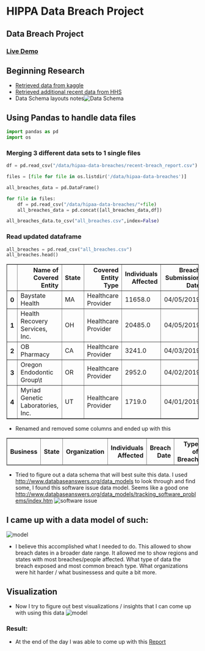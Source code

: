 # HIPPA Data Breach Project


 ## Data Breach Project
### [Live Demo](https://mrhenrya.github.io/HippaBreach/)

## Beginning Research
- [Retrieved data from kaggle](https://www.kaggle.com/forgotyourpassword/hipaa-data-breaches)
- [Retrieved additional recent data from HHS](https://ocrportal.hhs.gov/ocr/breach/breach_report.jsf)
- Data Schema layouts notes![Data Schema](https://i.imgur.com/oQS01eO.png)


## Using Pandas to handle data files


```python
import pandas as pd
import os
```

### Merging 3 different data sets to 1 single files


```python
df = pd.read_csv("/data/hipaa-data-breaches/recent-breach_report.csv")

files = [file for file in os.listdir('/data/hipaa-data-breaches')]

all_breaches_data = pd.DataFrame()

for file in files:
    df = pd.read_csv("/data/hipaa-data-breaches/"+file)
    all_breaches_data = pd.concat([all_breaches_data,df])

all_breaches_data.to_csv("all_breaches.csv",index=False)

```

### Read  updated dataframe


```python
all_breaches = pd.read_csv("all_breaches.csv")
all_breaches.head()
```




<div>

<table border="1" class="dataframe">
  <thead>
    <tr style="text-align: right;">
      <th></th>
      <th>Name of Covered Entity</th>
      <th>State</th>
      <th>Covered Entity Type</th>
      <th>Individuals Affected</th>
      <th>Breach Submission Date</th>
      <th>Type of Breach</th>
      <th>Location of Breached Information</th>
      <th>Business Associate Present</th>
      <th>Web Description</th>
    </tr>
  </thead>
  <tbody>
    <tr>
      <th>0</th>
      <td>Baystate Health</td>
      <td>MA</td>
      <td>Healthcare Provider</td>
      <td>11658.0</td>
      <td>04/05/2019</td>
      <td>Hacking/IT Incident</td>
      <td>Email</td>
      <td>No</td>
      <td>NaN</td>
    </tr>
    <tr>
      <th>1</th>
      <td>Health Recovery Services, Inc.</td>
      <td>OH</td>
      <td>Healthcare Provider</td>
      <td>20485.0</td>
      <td>04/05/2019</td>
      <td>Unauthorized Access/Disclosure</td>
      <td>Network Server</td>
      <td>No</td>
      <td>NaN</td>
    </tr>
    <tr>
      <th>2</th>
      <td>OB Pharmacy</td>
      <td>CA</td>
      <td>Healthcare Provider</td>
      <td>3241.0</td>
      <td>04/03/2019</td>
      <td>Hacking/IT Incident</td>
      <td>Desktop Computer</td>
      <td>No</td>
      <td>NaN</td>
    </tr>
    <tr>
      <th>3</th>
      <td>Oregon Endodontic Group\t</td>
      <td>OR</td>
      <td>Healthcare Provider</td>
      <td>2952.0</td>
      <td>04/02/2019</td>
      <td>Hacking/IT Incident</td>
      <td>Email</td>
      <td>No</td>
      <td>NaN</td>
    </tr>
    <tr>
      <th>4</th>
      <td>Myriad Genetic Laboratories, Inc.</td>
      <td>UT</td>
      <td>Healthcare Provider</td>
      <td>1719.0</td>
      <td>04/01/2019</td>
      <td>Unauthorized Access/Disclosure</td>
      <td>Email</td>
      <td>No</td>
      <td>NaN</td>
    </tr>
  </tbody>
</table>
</div>

- Renamed and removed some columns and ended up with this

<table border="1" class="dataframe">
  <thead>
    <tr style="text-align: right;">
      <th>Business</th>
      <th>State</th>
      <th>Organization</th>
      <th>Individuals Affected</th>
      <th>Breach Date</th>
      <th>Type of Breach</th>
      <th> Breach Attack</th>
      </tr>
  </thead>
    </table>


- Tried to figure out a data schema that will best suite this data. I used http://www.databaseanswers.org/data_models to look through and find some, I found this software issue data model.
  Seems like a good one http://www.databaseanswers.org/data_models/tracking_software_problems/index.htm
 ![software issue](http://www.databaseanswers.org/data_models/tracking_software_problems/images/tracking_software_problems_dezign.gif) 





## I came up with a data model of such:
   ![model](https://i.imgur.com/Ng1KpW7.png)
- I believe this accomplished what I needed to do. This allowed to show breach dates in a broader date range. It allowed me to show regions and states with most breaches/people affected. What type of  data the breach exposed and most common breach type. What organizations were hit harder / what businessess and quite a bit more.
## Visualization 
- Now I try to figure out best visualizations / insights that I can come up with using this data
 ![model](https://i.imgur.com/GRF2Kub.gif)

### Result:
- At the end of the day I was able to come up with this <a href="https://mrhenrya.github.io/HippaBreach" target="_blank">Report</a>

